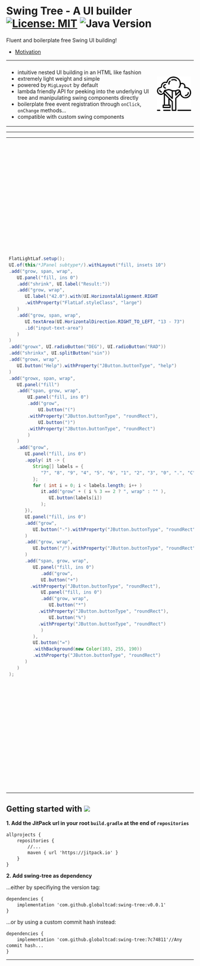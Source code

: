 
# Swing Tree - A UI builder [![License: MIT](https://img.shields.io/badge/License-MIT-yellow.svg)](https://opensource.org/licenses/MIT) ![Java Version](https://img.shields.io/static/v1.svg?label=Java&message=8%2B&color=blue) #

Fluent and boilerplate free Swing UI building!

- [Motivation](docs/markdown/Motivation.md)

<table>
<tr>
<th></th>
<th></th>
</tr>
<tr>
<td> 

- intuitive nested UI building in an HTML like fashion
- extremely light weight and simple
- powered by `MigLayout` by default
- lambda friendly API for peeking into the underlying UI tree and manipulating swing components directly
- boilerplate free event registration through `onClick`, `onChange` methods...
- compatible with custom swing components
	
</td>
<td>
	
<img href="https://www.flaticon.com/free-icons/swing" title="swing icons" src="docs/img/swing.png" style="width:200px;"/>
</td>
</tr>
</table>

---

<table>
<tr>
<th></th>
<th></th>
</tr>
<tr>
<td> 

```java
FlatLightLaf.setup();
UI.of(this/*JPanel subtype*/).withLayout("fill, insets 10")
.add("grow, span, wrap",
   UI.panel("fill, ins 0")
   .add("shrink", UI.label("Result:"))
   .add("grow, wrap",
      UI.label("42.0").with(UI.HorizontalAlignment.RIGHT
      .withProperty("FlatLaf.styleClass", "large")
   )
   .add("grow, span, wrap",
      UI.textArea(UI.HorizontalDirection.RIGHT_TO_LEFT, "13 - 73")
      .id("input-text-area")
   )
)
.add("growx", UI.radioButton("DEG"), UI.radioButton("RAD"))
.add("shrinkx", UI.splitButton("sin"))
.add("growx, wrap",
   UI.button("Help").withProperty("JButton.buttonType", "help")
)
.add("growx, span, wrap",
   UI.panel("fill")
   .add("span, grow, wrap",
       UI.panel("fill, ins 0")
       .add("grow",
           UI.button("(")
	   .withProperty("JButton.buttonType", "roundRect"),
           UI.button(")")
	   .withProperty("JButton.buttonType", "roundRect")
       )
   )
   .add("grow",
      UI.panel("fill, ins 0")
      .apply( it -> {
         String[] labels = {
            "7", "8", "9", "4", "5", "6", "1", "2", "3", "0", ".", "C"
         };
         for ( int i = 0; i < labels.length; i++ )
            it.add("grow" + ( i % 3 == 2 ? ", wrap" : "" ), 
               UI.button(labels[i])
            );
      }),
      UI.panel("fill, ins 0")
      .add("grow", 
         UI.button("-").withProperty("JButton.buttonType", "roundRect")
      )
      .add("grow, wrap", 
         UI.button("/").withProperty("JButton.buttonType", "roundRect")
      )
      .add("span, grow, wrap",
         UI.panel("fill, ins 0")
            .add("grow", 
            UI.button("+")
	    .withProperty("JButton.buttonType", "roundRect"),
            UI.panel("fill, ins 0")
            .add("grow, wrap",
               UI.button("*")
	       .withProperty("JButton.buttonType", "roundRect"),
               UI.button("%")
	       .withProperty("JButton.buttonType", "roundRect")
            )
         ),
         UI.button("=")
         .withBackground(new Color(103, 255, 190))
         .withProperty("JButton.buttonType", "roundRect")
      )
   )
);
```

</td>
<td style="vertical-align:top">
	
Here an example of some swing tree code which defines a simple calculator UI based on the `FlatLaF` look-and-feel. <br>
This code will produce the following UI when added to a `JFrame`.
	
---
	
<img href="" title="example" src="docs/img/simple-example.png" style="width:100%"/>

---
	
As you can see, swing tree has a very simple API, which only requires a
single class to be imported, the `UI` class which can even be imported 
statically to remove any `UI.` prefixes.

---
	
Also, note that there are usually 2 arguments 
added to a tree node: a `String` and then UI nodes.
This first argument simply translates 
to the layout constraints which should be applied
to the UI element(s) added. <br>
	
In this example, strings will be passed to a `MigLayout`
simply because it is a general purpose layout and no other
layout was specified.

---
	
For more examples take a look at the [examples folder](src/test/groovy/com/globaltcad/swingtree/examples) inside the test suite. 
	
</td>
</tr>
</table>

## Getting started with [![](https://jitpack.io/v/globaltcad/swing-tree.svg)](https://jitpack.io/#globaltcad/swing-tree) ##
**1. Add the JitPack url in your root `build.gradle` at the end of `repositories`**
```
allprojects {
	repositories {
		//...
		maven { url 'https://jitpack.io' }
	}
}
```
**2. Add swing-tree as dependency**

...either by specifiying the version tag:
```
dependencies {
	implementation 'com.github.globaltcad:swing-tree:v0.0.1'
}
```
...or by using a custom commit hash instead:
```
dependencies {
	implementation 'com.github.globaltcad:swing-tree:7c74811'//Any commit hash...
}
```
---

